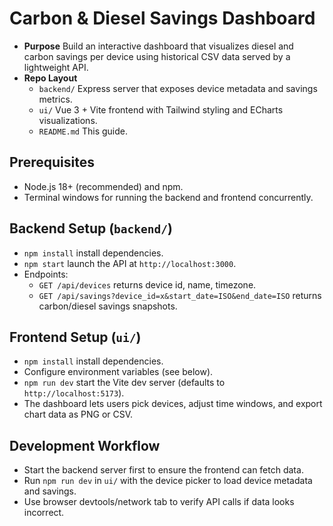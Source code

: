 # Carbon & Diesel Savings Dashboard

- **Purpose** Build an interactive dashboard that visualizes diesel and carbon savings per device using historical CSV data served by a lightweight API.
- **Repo Layout**
  - `backend/` Express server that exposes device metadata and savings metrics.
  - `ui/` Vue 3 + Vite frontend with Tailwind styling and ECharts visualizations.
  - `README.md` This guide.

## Prerequisites
- Node.js 18+ (recommended) and npm.
- Terminal windows for running the backend and frontend concurrently.

## Backend Setup (`backend/`)
- `npm install` install dependencies.
- `npm start` launch the API at `http://localhost:3000`.
- Endpoints:
  - `GET /api/devices` returns device id, name, timezone.
  - `GET /api/savings?device_id=x&start_date=ISO&end_date=ISO` returns carbon/diesel savings snapshots.

## Frontend Setup (`ui/`)
- `npm install` install dependencies.
- Configure environment variables (see below).
- `npm run dev` start the Vite dev server (defaults to `http://localhost:5173`).
- The dashboard lets users pick devices, adjust time windows, and export chart data as PNG or CSV.

## Development Workflow
- Start the backend server first to ensure the frontend can fetch data.
- Run `npm run dev` in `ui/` with the device picker to load device metadata and savings.
- Use browser devtools/network tab to verify API calls if data looks incorrect.

